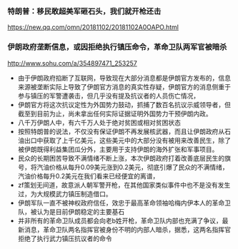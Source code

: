 ### 特朗普：移民敢超美军砸石头，我们就开枪还击
https://new.qq.com/omn/20181102/20181102A0OAPO.html
### 伊朗政府垄断信息，或因拒绝执行镇压命令，革命卫队两军官被暗杀
http://www.sohu.com/a/354897471_253257
- 由于伊朗政府掐断了互联网，导致现在大部分消息都是伊朗官方发布的，信息来源被垄断实际上导致了伊朗官方消息的真实性存疑，伊朗官方的消息侧重于参与镇压的军警遭袭击，但几乎没有提及抗议者的人员伤亡情况，
- 伊朗官方将这次抗议定性为外国势力鼓动，抓捕了数百名抗议示威领导者，但截至到目前为止，尚未拿出任何实际证据证明外国势力干预伊朗内政。
- 八千万伊朗人中，有六千万人处于绝对贫困或相对贫困状态
- 按照特朗普的说法，不仅没有保证伊朗不再发展核武器，而且让伊朗政府从石油出口中获取了上千亿美元，这些美元中的大部分没有被用来改善民生，除了被伊朗既得利益集团瓜分外，主要用于支持伊朗的海外扩张和军事项目。
- 民众的长期困苦导致不满情绪不断上涨，本次伊朗政府打着改善底层民生的旗号，将汽油价格从每升0.09美元涨到0.2美元，彻底引爆了民众的不满情绪，汽油价格每升0.2美元在我们看来已经便宜的离谱，
- zf策划无间道，故意派人朝军警开枪，在其他国家类似事件中也不是没有发生过，为大规模武力镇压制造借口。
- 伊朗军队一直不被神权政府信任，效忠于最高革命领袖哈梅内伊本人的革命卫队，被认为是目前伊朗稳定的主要基石
- 并非所有的革命卫队成员都会向老b姓开枪，革命卫队内部也充满了争议，最新消息，革命卫队两名指挥官被身份不明的内部人暗杀，据悉，这两名指挥官拒绝了执行武力镇压抗议者的命令
